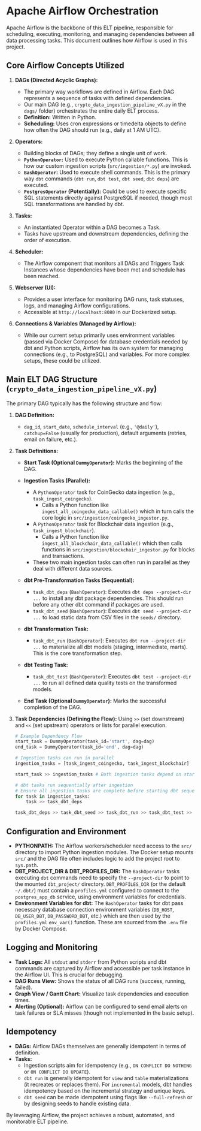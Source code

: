 # Apache Airflow Orchestration

Apache Airflow is the backbone of this ELT pipeline, responsible for scheduling, executing, monitoring, and managing dependencies between all data processing tasks. This document outlines how Airflow is used in this project.

## Core Airflow Concepts Utilized

1. **DAGs (Directed Acyclic Graphs):**
    * The primary way workflows are defined in Airflow. Each DAG represents a sequence of tasks with defined dependencies.
    * Our main DAG (e.g., `crypto_data_ingestion_pipeline_vX.py` in the `dags/` folder) orchestrates the entire daily ELT process.
    * **Definition:** Written in Python.
    * **Scheduling:** Uses cron expressions or timedelta objects to define how often the DAG should run (e.g., daily at 1 AM UTC).

2. **Operators:**
    * Building blocks of DAGs; they define a single unit of work.
    * **`PythonOperator`:** Used to execute Python callable functions. This is how our custom ingestion scripts (`src/ingestion/*.py`) are invoked.
    * **`BashOperator`:** Used to execute shell commands. This is the primary way `dbt` commands (`dbt run`, `dbt test`, `dbt seed`, `dbt deps`) are executed.
    * **`PostgresOperator` (Potentially):** Could be used to execute specific SQL statements directly against PostgreSQL if needed, though most SQL transformations are handled by dbt.

3. **Tasks:**
    * An instantiated Operator within a DAG becomes a Task.
    * Tasks have upstream and downstream dependencies, defining the order of execution.

4. **Scheduler:**
    * The Airflow component that monitors all DAGs and Triggers Task Instances whose dependencies have been met and schedule has been reached.

5. **Webserver (UI):**
    * Provides a user interface for monitoring DAG runs, task statuses, logs, and managing Airflow configurations.
    * Accessible at `http://localhost:8080` in our Dockerized setup.

6. **Connections & Variables (Managed by Airflow):**
    * While our current setup primarily uses environment variables (passed via Docker Compose) for database credentials needed by dbt and Python scripts, Airflow has its own system for managing connections (e.g., to PostgreSQL) and variables. For more complex setups, these could be utilized.

## Main ELT DAG Structure (`crypto_data_ingestion_pipeline_vX.py`)

The primary DAG typically has the following structure and flow:

1. **DAG Definition:**
    * `dag_id`, `start_date`, `schedule_interval` (e.g., `'@daily'`), `catchup=False` (usually for production), default arguments (retries, email on failure, etc.).

2. **Task Definitions:**

    * **Start Task (Optional `DummyOperator`):** Marks the beginning of the DAG.

    * **Ingestion Tasks (Parallel):**
        * A `PythonOperator` task for CoinGecko data ingestion (e.g., `task_ingest_coingecko`).
            * Calls a Python function like `ingest_all_coingecko_data_callable()` which in turn calls the core logic in `src/ingestion/coingecko_ingestor.py`.
        * A `PythonOperator` task for Blockchair data ingestion (e.g., `task_ingest_blockchair`).
            * Calls a Python function like `ingest_all_blockchair_data_callable()` which then calls functions in `src/ingestion/blockchair_ingestor.py` for blocks and transactions.
        * These two main ingestion tasks can often run in parallel as they deal with different data sources.

    * **dbt Pre-Transformation Tasks (Sequential):**
        * `task_dbt_deps` (`BashOperator`): Executes `dbt deps --project-dir ...` to install any dbt package dependencies. This should run before any other dbt command if packages are used.
        * `task_dbt_seed` (`BashOperator`): Executes `dbt seed --project-dir ...` to load static data from CSV files in the `seeds/` directory.

    * **dbt Transformation Task:**
        * `task_dbt_run` (`BashOperator`): Executes `dbt run --project-dir ...` to materialize all dbt models (staging, intermediate, marts). This is the core transformation step.

    * **dbt Testing Task:**
        * `task_dbt_test` (`BashOperator`): Executes `dbt test --project-dir ...` to run all defined data quality tests on the transformed models.

    * **End Task (Optional `DummyOperator`):** Marks the successful completion of the DAG.

3. **Task Dependencies (Defining the Flow):**
    Using `>>` (set downstream) and `<<` (set upstream) operators or lists for parallel execution.

    ```python
    # Example Dependency Flow
    start_task = DummyOperator(task_id='start', dag=dag)
    end_task = DummyOperator(task_id='end', dag=dag)

    # Ingestion tasks can run in parallel
    ingestion_tasks = [task_ingest_coingecko, task_ingest_blockchair]

    start_task >> ingestion_tasks # Both ingestion tasks depend on start

    # dbt tasks run sequentially after ingestion
    # Ensure all ingestion tasks are complete before starting dbt sequence
    for task in ingestion_tasks:
        task >> task_dbt_deps 

    task_dbt_deps >> task_dbt_seed >> task_dbt_run >> task_dbt_test >> end_task
    ```

## Configuration and Environment

* **PYTHONPATH:** The Airflow workers/scheduler need access to the `src/` directory to import Python ingestion modules. The Docker setup mounts `src/` and the DAG file often includes logic to add the project root to `sys.path`.
* **DBT_PROJECT_DIR & DBT_PROFILES_DIR:** The `BashOperator` tasks executing `dbt` commands need to specify the `--project-dir` to point to the mounted `dbt_project/` directory. `DBT_PROFILES_DIR` (or the default `~/.dbt/`) must contain a `profiles.yml` configured to connect to the `postgres_app_db` service, using environment variables for credentials.
* **Environment Variables for dbt:** The `BashOperator` tasks for dbt pass necessary database connection environment variables (`DB_HOST`, `DB_USER_DBT`, `DB_PASSWORD_DBT`, etc.) which are then used by the `profiles.yml` `env_var()` function. These are sourced from the `.env` file by Docker Compose.

## Logging and Monitoring

* **Task Logs:** All `stdout` and `stderr` from Python scripts and dbt commands are captured by Airflow and accessible per task instance in the Airflow UI. This is crucial for debugging.
* **DAG Runs View:** Shows the status of all DAG runs (success, running, failed).
* **Graph View / Gantt Chart:** Visualize task dependencies and execution times.
* **Alerting (Optional):** Airflow can be configured to send email alerts on task failures or SLA misses (though not implemented in the basic setup).

## Idempotency

* **DAGs:** Airflow DAGs themselves are generally idempotent in terms of definition.
* **Tasks:**
  * Ingestion scripts aim for idempotency (e.g., `ON CONFLICT DO NOTHING` or `ON CONFLICT DO UPDATE`).
  * `dbt run` is generally idempotent for `view` and `table` materializations (it recreates or replaces them). For `incremental` models, dbt handles idempotency based on the incremental strategy and unique keys.
  * `dbt seed` can be made idempotent using flags like `--full-refresh` or by designing seeds to handle existing data.

By leveraging Airflow, the project achieves a robust, automated, and monitorable ELT pipeline.
